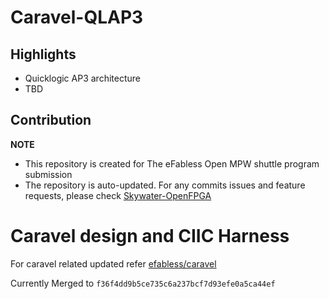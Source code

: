 # Caravel-QLAP3

## Highlights
* Quicklogic AP3 architecture
* TBD

## Contribution
**NOTE**
- This repository is created for The eFabless Open MPW shuttle program submission
- The repository is auto-updated. For any commits issues and feature requests, please check [Skywater-OpenFPGA](https://github.com/lnis-uofu/skywater-openfpga)

# Caravel  design and CIIC Harness

For caravel related updated refer [efabless/caravel](https://github.com/efabless/caravel/commit/f36f4dd9b5ce735c6a237bcf7d93efe0a5ca44ef)

Currently Merged to ``f36f4dd9b5ce735c6a237bcf7d93efe0a5ca44ef``